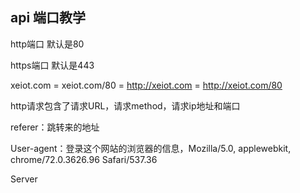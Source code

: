 ## api 端口教学

http端口 默认是80

https端口 默认是443

xeiot.com = xeiot.com/80 = http://xeiot.com = http://xeiot.com/80

http请求包含了请求URL，请求method，请求ip地址和端口

referer：跳转来的地址

User-agent：登录这个网站的浏览器的信息，Mozilla/5.0, applewebkit, chrome/72.0.3626.96 Safari/537.36

Server

